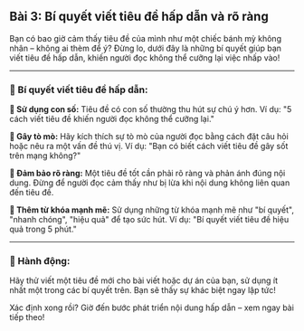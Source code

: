 ## Bài 3: Bí quyết viết tiêu đề hấp dẫn và rõ ràng

Bạn có bao giờ cảm thấy tiêu đề của mình như một chiếc bánh mỳ không nhân – không ai thèm để ý? Đừng lo, dưới đây là những bí quyết giúp bạn viết tiêu đề hấp dẫn, khiến người đọc không thể cưỡng lại việc nhấp vào!

---

### 📌 Bí quyết viết tiêu đề hấp dẫn:

**🔹 Sử dụng con số:**
Tiêu đề có con số thường thu hút sự chú ý hơn. Ví dụ: "5 cách viết tiêu đề khiến người đọc không thể cưỡng lại."

**🔹 Gây tò mò:**
Hãy kích thích sự tò mò của người đọc bằng cách đặt câu hỏi hoặc nêu ra một vấn đề thú vị. Ví dụ: "Bạn có biết cách viết tiêu đề gây sốt trên mạng không?"

**🔹 Đảm bảo rõ ràng:**
Một tiêu đề tốt cần phải rõ ràng và phản ánh đúng nội dung. Đừng để người đọc cảm thấy như bị lừa khi nội dung không liên quan đến tiêu đề.

**🔹 Thêm từ khóa mạnh mẽ:**
Sử dụng những từ khóa mạnh mẽ như "bí quyết", "nhanh chóng", "hiệu quả" để tạo sức hút. Ví dụ: "Bí quyết viết tiêu đề hiệu quả trong 5 phút."

---

### 🚀 Hành động:

Hãy thử viết một tiêu đề mới cho bài viết hoặc dự án của bạn, sử dụng ít nhất một trong các bí quyết trên. Bạn sẽ thấy sự khác biệt ngay lập tức!

Xác định xong rồi? Giờ đến bước phát triển nội dung hấp dẫn – xem ngay bài tiếp theo!